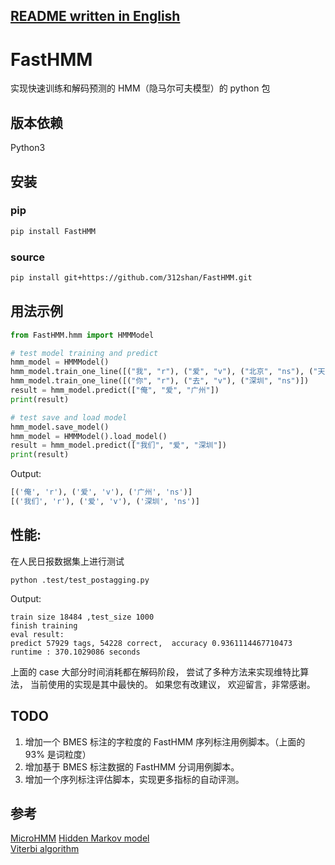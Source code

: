 [README written in English](README.en.md)
------------------------------

# FastHMM

实现快速训练和解码预测的 HMM（隐马尔可夫模型）的 python 包

## 版本依赖
Python3

## 安装
### pip
```bash
pip install FastHMM
```

### source
```bash
pip install git+https://github.com/312shan/FastHMM.git
```

## 用法示例
```python
from FastHMM.hmm import HMMModel

# test model training and predict
hmm_model = HMMModel()
hmm_model.train_one_line([("我", "r"), ("爱", "v"), ("北京", "ns"), ("天安门", "ns")])
hmm_model.train_one_line([("你", "r"), ("去", "v"), ("深圳", "ns")])
result = hmm_model.predict(["俺", "爱", "广州"])
print(result)

# test save and load model
hmm_model.save_model()
hmm_model = HMMModel().load_model()
result = hmm_model.predict(["我们", "爱", "深圳"])
print(result)
```

Output:
```python
[('俺', 'r'), ('爱', 'v'), ('广州', 'ns')]
[('我们', 'r'), ('爱', 'v'), ('深圳', 'ns')]
```

## 性能:
在人民日报数据集上进行测试
```
python .test/test_postagging.py
```
Output:
```text
train size 18484 ,test_size 1000
finish training
eval result: 
predict 57929 tags, 54228 correct,  accuracy 0.9361114467710473
runtime : 370.1029086 seconds
```
上面的 case 大部分时间消耗都在解码阶段，
尝试了多种方法来实现维特比算法，
当前使用的实现是其中最快的。
如果您有改建议，
欢迎留言，非常感谢。

## TODO
1. 增加一个 BMES 标注的字粒度的 FastHMM 序列标注用例脚本。（上面的 93% 是词粒度）
2. 增加基于 BMES 标注数据的 FastHMM 分词用例脚本。
3. 增加一个序列标注评估脚本，实现更多指标的自动评测。

## 参考
[MicroHMM](https://github.com/howl-anderson/MicroHMM)
[Hidden Markov model](https://en.wikipedia.org/wiki/Hidden_Markov_model)  
[Viterbi algorithm](https://en.wikipedia.org/wiki/Viterbi_algorithm)
